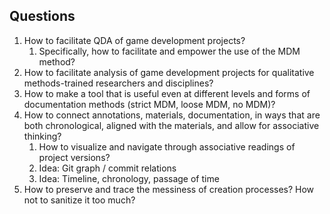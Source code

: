 ## Questions

1. How to facilitate QDA of game development projects?
	1. Specifically, how to facilitate and empower the use of the MDM method?
2. How to facilitate analysis of game development projects for qualitative methods-trained researchers and disciplines?
3. How to make a tool that is useful even at different levels and forms of documentation methods (strict MDM, loose MDM, no MDM)?
4. How to connect annotations, materials, documentation, in ways that are both chronological, aligned with the materials, and allow for associative thinking?
	1. How to visualize and navigate through associative readings of project versions?
	2. Idea: Git graph / commit relations
	3. Idea: Timeline, chronology, passage of time
5. How to preserve and trace the messiness of creation processes? How not to sanitize it too much?
